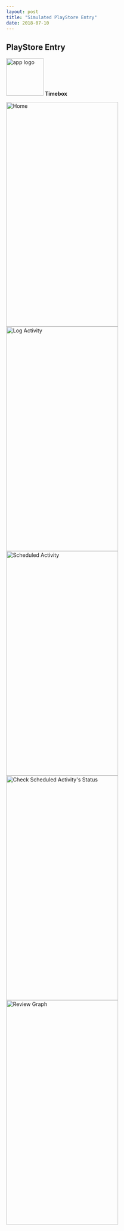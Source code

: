 ```yaml
---
layout: post
title: "Simulated PlayStore Entry"
date: 2018-07-10
---
```

## PlayStore Entry
<img src="{{site.baseurl}}/images/app_logo_red-web.png" alt="app logo" width="100" height="100"> **Timebox**

<img src="{{site.baseurl}}/images/HomeScreen.png" alt="Home" width="300" height="600"><img src="{{site.baseurl}}/images/logActivity.png" alt="Log Activity" width="300" height="600"><img src="{{site.baseurl}}/images/scheduledActivity.png" alt="Scheduled Activity" width="300" height="600"><img src="{{site.baseurl}}/images/scheduledStatus.png" alt="Check Scheduled Activity's Status" width="300" height="600"><img src="{{site.baseurl}}/images/reviewGraph.png" alt="Review Graph" width="300" height="600">

